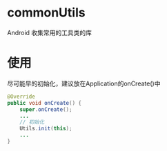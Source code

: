 # commonUtils
Android 收集常用的工具类的库
# 使用
尽可能早的初始化，建议放在Application的onCreate()中
```java
@Override
public void onCreate() {
    super.onCreate();
    ...
    // 初始化
    Utils.init(this);
    ...
}
```
